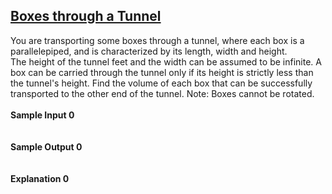## **[Boxes through a Tunnel](https://www.hackerrank.com/challenges/too-high-boxes)** 
You are transporting some boxes through a tunnel, where each box is a parallelepiped, and is characterized by its length, width and height.<br>The height of the tunnel feet and the width can be assumed to be infinite. A box can be carried through the tunnel only if its height is strictly less than the tunnel's height. Find the volume of each box that can be successfully transported to the other end of the tunnel. Note: Boxes cannot be rotated.<br><br>**Sample Input 0**<br><code></code><br><br>**Sample Output 0**<br><code></code><br><br>**Explanation 0**<br><br>